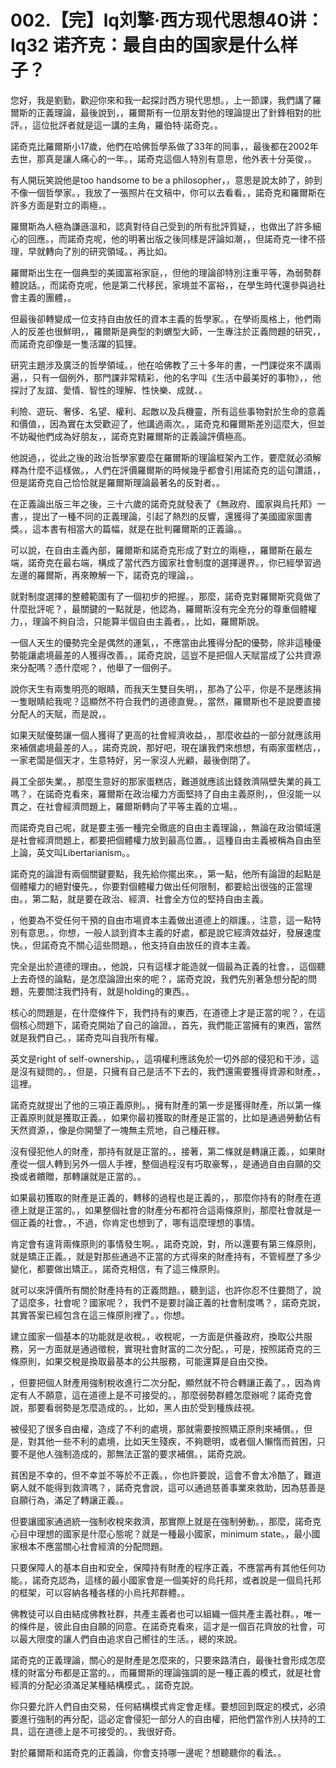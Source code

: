 # 002.【完】lq刘擎·西方现代思想40讲：lq32 诺齐克：最自由的国家是什么样子？

您好，我是劉勤，歡迎你來和我一起探討西方現代思想。，上一節課，我們講了羅爾斯的正義理論，最後說到，，羅爾斯有一位朋友對他的理論提出了針鋒相對的批評。，這位批評者就是這一講的主角，羅伯特·諾奇克。。

諾奇克比羅爾斯小17歲，他們在哈佛哲學系做了33年的同事，，最後都在2002年去世，那真是讓人痛心的一年。，諾奇克這個人特別有意思，他外表十分英俊，。

有人開玩笑說他是too handsome to be a philosopher，，意思是說太帥了，帥到不像一個哲學家。，我放了一張照片在文稿中，你可以去看看。，諾奇克和羅爾斯在許多方面是對立的兩極，。

羅爾斯為人極為謙遜溫和，認真對待自己受到的所有批評質疑，，也做出了許多細心的回應。，而諾奇克呢，他的明著出版之後同樣是評論如潮，，但諾奇克一律不搭理，早就轉向了別的研究領域。，再比如。

羅爾斯出生在一個典型的美國富裕家庭，，但他的理論卻特別注重平等，為弱勢群體說話。，而諾奇克呢，他是第二代移民，家境並不富裕，，在學生時代還參與過社會主義的團體，。

但最後卻轉變成一位支持自由放任的資本主義的哲學家。，在學術風格上，他們兩人的反差也很鮮明，，羅爾斯是典型的刺蝟型大師，一生專注於正義問題的研究，，而諾奇克卻像是一隻活躍的狐狸。

研究主題涉及廣泛的哲學領域。，他在哈佛教了三十多年的書，一門課從來不講兩遍，，只有一個例外，那門課非常精彩，他的名字叫《生活中最美好的事物》，，他探討了友誼、愛情、智性的理解、性快樂、成就、。

利險、遊玩、奢侈、名望、權利、起敵以及兵機靈，所有這些事物對於生命的意義和價值，，因為實在太受歡迎了，他講過兩次。，諾奇克和羅爾斯差別這麼大，但並不妨礙他們成為好朋友，，諾奇克對羅爾斯的正義論評價極高。

他說過，，從此之後的政治哲學家要麼在羅爾斯的理論框架內工作，要麼就必須解釋為什麼不這樣做。，人們在評價羅爾斯的時候幾乎都會引用諾奇克的這句讚語，，但是諾奇克自己恰恰就是羅爾斯理論最著名的反對者。。

在正義論出版三年之後，三十六歲的諾奇克就發表了《無政府、國家與烏托邦》一書，，提出了一種不同的正義理論，引起了熱烈的反響，還獲得了美國國家圖書獎。，這本書有相當大的篇幅，就是在批判羅爾斯的正義論。。

可以說，在自由主義內部，羅爾斯和諾奇克形成了對立的兩極，，羅爾斯在最左端，諾奇克在最右端，構成了當代西方國家社會制度的選擇邊界。，你已經學習過左邊的羅爾斯，再來瞭解一下，諾奇克的理論，。

就對制度選擇的整體範圍有了一個初步的把握。，那麼，諾奇克對羅爾斯究竟做了什麼批評呢？，最關鍵的一點就是，他認為，羅爾斯沒有完全充分的尊重個體權力，，理論不夠自洽，只能算半個自由主義者。，比如，羅爾斯說。

一個人天生的優勢完全是偶然的運氣，，不應當由此獲得分配的優勢，除非這種優勢能讓處境最差的人獲得改善。，諾奇克說，這豈不是把個人天賦當成了公共資源來分配嗎？憑什麼呢？，他舉了一個例子。

說你天生有兩隻明亮的眼睛，而我天生雙目失明，，那為了公平，你是不是應該捐一隻眼睛給我呢？這顯然不符合我們的道德直覺。，當然，羅爾斯也不是說要直接分配人的天賦，而是說，。

如果天賦優勢讓一個人獲得了更高的社會經濟收益，，那麼收益的一部分就應該用來補償處境最差的人。，諾奇克說，那好吧，現在讓我們來想想，有兩家蛋糕店，，一家老闆是個天才，生意特好，另一家沒人光顧，最後倒閉了。

員工全部失業。，那麼生意好的那家蛋糕店，難道就應該出錢救濟隔壁失業的員工嗎？，在諾奇克看來，羅爾斯在政治權力方面堅持了自由主義原則，，但沒能一以貫之，在社會經濟問題上，羅爾斯轉向了平等主義的立場。。

而諾奇克自己呢，就是要主張一種完全徹底的自由主義理論，，無論在政治領域還是社會經濟問題上，都要把個體權力放到最高位置。，這種自由主義被稱為自由至上論，英文叫Libertarianism。。

諾奇克的論證有兩個關鍵要點，我先給你擺出來。，第一點，他所有論證的起點是個體權力的絕對優先。，你要對個體權力做出任何限制，都要給出很強的正當理由。，第二點，就是要在政治、經濟、社會全方位的堅持自由主義。

，他要為不受任何干預的自由市場資本主義做出道德上的辯護。，注意，這一點特別有意思。，你想，一般人談到資本主義的好處，都是說它經濟效益好，發展速度快。，但諾奇克不關心這些問題。，他支持自由放任的資本主義。

完全是出於道德的理由。，他說，只有這樣才能造就一個最為正義的社會。，這個聽上去奇怪的論點，是怎麼論證出來的呢？，諾奇克說，我們先別著急想分配的問題，先要關注我們持有，就是holding的東西。。

核心的問題是，在什麼條件下，我們持有的東西，在道德上才是正當的呢？，在這個核心問題下，諾奇克開始了自己的論證。，首先，我們能正當擁有的東西，當然就是我們自己。，諾奇克叫自我所有權。

英文是right of self-ownership。，這項權利應該免於一切外部的侵犯和干涉，這是沒有疑問的。，但是，只擁有自己是活不下去的，我們還需要獲得資源和財產。，這裡。

諾奇克就提出了他的三項正義原則。，擁有財產的第一步是獲得財產，所以第一條正義原則就是獲取正義。，如果你最初獲取的財產是正當的，比如是通過勞動佔有天然資源，，像是你開墾了一塊無主荒地，自己種莊稼。

沒有侵犯他人的財產，那持有就是正當的。，接著，第二條就是轉讓正義。，如果財產從一個人轉到另外一個人手裡，整個過程沒有巧取豪奪，，是通過自由自願的交換或者饋贈，那轉讓就是正當的。。

如果最初獲取的財產是正義的，轉移的過程也是正義的，，那麼你持有的財產在道德上就是正當的。，如果整個社會的財產分布都符合這兩條原則，那麼社會就是一個正義的社會。，不過，你肯定也想到了，哪有這麼理想的事情。

肯定會有違背兩條原則的事情發生啊。，諾奇克說，對，所以還要有第三條原則，就是矯正正義。，就是對那些通過不正當的方式得來的財產持有，不管經歷了多少變化，都要做出矯正。，諾奇克相信，有了這三條原則。

就可以來評價所有關於財產持有的正義問題。，聽到這，也許你忍不住要問了，說了這麼多，社會呢？國家呢？，我們不是要討論正義的社會制度嗎？，諾奇克說，其實答案已經包含在這三條原則裡了。，你想。

建立國家一個基本的功能就是收稅。，收稅呢，一方面是供養政府，換取公共服務，另一方面就是通過徵稅，實現社會財富的二次分配。，可是，按照諾奇克的三條原則，如果交稅是換取最基本的公共服務，可能還算是自由交換。

，但要把個人財產用強制稅收進行二次分配，顯然就不符合轉讓正義了。，因為肯定有人不願意，這在道德上是不可接受的。，那麼弱勢群體怎麼辦呢？諾奇克會說，那要看弱勢是怎麼造成的。，比如，黑人由於受到種族歧視。

被侵犯了很多自由權，造成了不利的處境，那就需要按照矯正原則來補償。，但是，對其他一些不利的處境，比如天生殘疾，不夠聰明，或者個人懶惰而貧困，只要不是他人強制造成的，那無法正當的要求補償。，諾奇克說。

貧困是不幸的，但不幸並不等於不正義。，你也許要說，這會不會太冷酷了，難道窮人就不能得到救濟嗎？，諾奇克會說，這可以通過慈善事業來救助，因為慈善是自願行為，滿足了轉讓正義。。

但要讓國家通過統一強制收稅來救濟，那實際上就是在強制勞動。，那麼，諾奇克心目中理想的國家是什麼心態呢？就是一種最小國家，minimum state。，最小國家根本不應當關心社會經濟的分配問題。

只要保障人的基本自由和安全，保障持有財產的程序正義，不應當再有其他任何功能。，諾奇克認為，這樣的最小國家會是一個美好的烏托邦，或者說是一個烏托邦的框架，可以容納各種各樣的小烏托邦群體。。

佛教徒可以自由結成佛教社群，共產主義者也可以組織一個共產主義社群。，唯一的條件是，彼此自由自願的同意。在諾奇克看來，這才是一個百花齊放的社會，可以最大限度的讓人們自由追求自己嚮往的生活。，總的來說。

諾奇克的正義理論，關心的是財產是怎麼來的，只要來路清白，最後社會形成怎麼樣的財富分布都是正當的。，而羅爾斯的理論強調的是一種正義的模式，就是社會經濟的分配必須滿足某種結構模式。，諾奇克說。

你只要允許人們自由交易，任何結構模式肯定會走樣。要想回到既定的模式，必須要進行強制的再分配，這必定會侵犯一部分人的自由權，把他們當作別人扶持的工具，這在道德上是不可接受的。，我很好奇。

對於羅爾斯和諾奇克的正義論，你會支持哪一邊呢？想聽聽你的看法。。